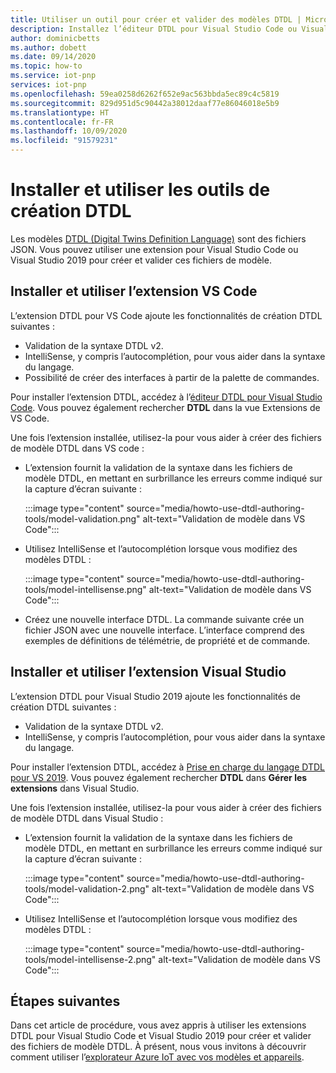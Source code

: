 ```yaml
---
title: Utiliser un outil pour créer et valider des modèles DTDL | Microsoft Docs
description: Installez l’éditeur DTDL pour Visual Studio Code ou Visual Studio 2019 et utilisez-le pour créer des modèles IoT Plug-and-Play.
author: dominicbetts
ms.author: dobett
ms.date: 09/14/2020
ms.topic: how-to
ms.service: iot-pnp
services: iot-pnp
ms.openlocfilehash: 59ea0258d6262f652e9ac563bbda5ec89c4c5819
ms.sourcegitcommit: 829d951d5c90442a38012daaf77e86046018e5b9
ms.translationtype: HT
ms.contentlocale: fr-FR
ms.lasthandoff: 10/09/2020
ms.locfileid: "91579231"
---
```

# <a name="install-and-use-the-dtdl-authoring-tools"></a>Installer et utiliser les outils de création DTDL

Les modèles [DTDL (Digital Twins Definition Language)](https://github.com/Azure/opendigitaltwins-dtdl/blob/master/DTDL/v2/dtdlv2.md) sont des fichiers JSON. Vous pouvez utiliser une extension pour Visual Studio Code ou Visual Studio 2019 pour créer et valider ces fichiers de modèle.

## <a name="install-and-use-the-vs-code-extension"></a>Installer et utiliser l’extension VS Code

L’extension DTDL pour VS Code ajoute les fonctionnalités de création DTDL suivantes :

- Validation de la syntaxe DTDL v2.
- IntelliSense, y compris l’autocomplétion, pour vous aider dans la syntaxe du langage.
- Possibilité de créer des interfaces à partir de la palette de commandes.

Pour installer l’extension DTDL, accédez à l’[éditeur DTDL pour Visual Studio Code](https://marketplace.visualstudio.com/items?itemName=vsciot-vscode.vscode-dtdl). Vous pouvez également rechercher **DTDL** dans la vue Extensions de VS Code.

Une fois l’extension installée, utilisez-la pour vous aider à créer des fichiers de modèle DTDL dans VS code :

- L’extension fournit la validation de la syntaxe dans les fichiers de modèle DTDL, en mettant en surbrillance les erreurs comme indiqué sur la capture d’écran suivante :

    :::image type="content" source="media/howto-use-dtdl-authoring-tools/model-validation.png" alt-text="Validation de modèle dans VS Code":::

- Utilisez IntelliSense et l’autocomplétion lorsque vous modifiez des modèles DTDL :

    :::image type="content" source="media/howto-use-dtdl-authoring-tools/model-intellisense.png" alt-text="Validation de modèle dans VS Code":::

- Créez une nouvelle interface DTDL. La commande suivante crée un fichier JSON avec une nouvelle interface. L’interface comprend des exemples de définitions de télémétrie, de propriété et de commande.

## <a name="install-and-use-the-visual-studio-extension"></a>Installer et utiliser l’extension Visual Studio

L’extension DTDL pour Visual Studio 2019 ajoute les fonctionnalités de création DTDL suivantes :

- Validation de la syntaxe DTDL v2.
- IntelliSense, y compris l’autocomplétion, pour vous aider dans la syntaxe du langage.

Pour installer l’extension DTDL, accédez à [Prise en charge du langage DTDL pour VS 2019](https://marketplace.visualstudio.com/items?itemName=vsc-iot.vs16dtdllanguagesupport). Vous pouvez également rechercher **DTDL** dans **Gérer les extensions** dans Visual Studio.

Une fois l’extension installée, utilisez-la pour vous aider à créer des fichiers de modèle DTDL dans Visual Studio :

- L’extension fournit la validation de la syntaxe dans les fichiers de modèle DTDL, en mettant en surbrillance les erreurs comme indiqué sur la capture d’écran suivante :

    :::image type="content" source="media/howto-use-dtdl-authoring-tools/model-validation-2.png" alt-text="Validation de modèle dans VS Code":::

- Utilisez IntelliSense et l’autocomplétion lorsque vous modifiez des modèles DTDL :

    :::image type="content" source="media/howto-use-dtdl-authoring-tools/model-intellisense-2.png" alt-text="Validation de modèle dans VS Code":::

## <a name="next-steps"></a>Étapes suivantes

Dans cet article de procédure, vous avez appris à utiliser les extensions DTDL pour Visual Studio Code et Visual Studio 2019 pour créer et valider des fichiers de modèle DTDL. À présent, nous vous invitons à découvrir comment utiliser l’[explorateur Azure IoT avec vos modèles et appareils](./howto-use-iot-explorer.md).
